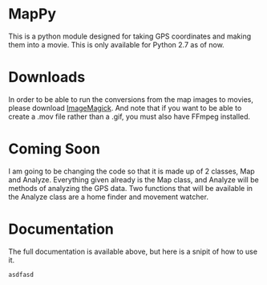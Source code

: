 MapPy
=====

This is a python module designed for taking GPS coordinates and making them into a movie. This is only available for Python 2.7 as of now.


Downloads
=========

In order to be able to run the conversions from the map images to movies, please download [ImageMagick](http://www.imagemagick.org/script/download.php). 
And note that if you want to be able to create a .mov file rather than a .gif, you must also have FFmpeg installed.

Coming Soon
===========

I am going to be changing the code so that it is made up of 2 classes, Map and Analyze. Everything given already is the Map class, and Analyze will be methods of analyzing the GPS data. Two functions that will be available in the Analyze class are a home finder and movement watcher.

Documentation
=============

The full documentation is available above, but here is a snipit of how to use it.

	asdfasd
